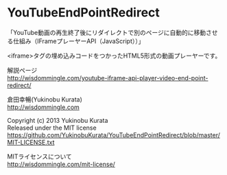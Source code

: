 YouTubeEndPointRedirect
=======================

「YouTube動画の再生終了後にリダイレクトで別のページに自動的に移動させる仕組み（IFrameプレーヤーAPI（JavaScript））」

&lt;iframe&gt;タグの埋め込みコードをつかったHTML5形式の動画プレーヤーです。

解説ページ<br />
http://wisdommingle.com/youtube-iframe-api-player-video-end-point-redirect/

倉田幸暢(Yukinobu Kurata)<br />
http://wisdommingle.com

Copyright (c) 2013 Yukinobu Kurata<br />
Released under the MIT license<br />
https://github.com/YukinobuKurata/YouTubeEndPointRedirect/blob/master/MIT-LICENSE.txt

MITライセンスについて<br />
http://wisdommingle.com/mit-license/
